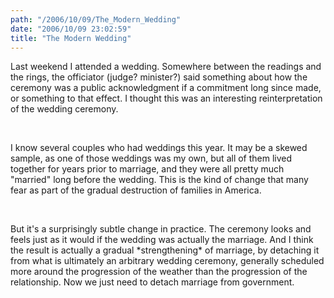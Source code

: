 ```yaml
---
path: "/2006/10/09/The_Modern_Wedding" 
date: "2006/10/09 23:02:59" 
title: "The Modern Wedding" 
---
```

<p>Last weekend I attended a wedding. Somewhere between the readings and the rings, the officiator (judge? minister?) said something about how the ceremony was a public acknowledgment if a commitment long since made, or something to that effect. I thought this was an interesting reinterpretation of the wedding ceremony.</p><br><p>I know several couples who had weddings this year. It may be a skewed sample, as one of those weddings was my own, but all of them lived together for years prior to marriage, and they were all pretty much "married" long before the wedding. This is the kind of change that many fear as part of the gradual destruction of families in America.</p><br><p>But it's a surprisingly subtle change in practice. The ceremony looks and feels just as it would if the wedding was actually the marriage. And I think the result is actually a gradual *strengthening* of marriage, by detaching it from what is ultimately an arbitrary wedding ceremony, generally scheduled more around the progression of the weather than the progression of the relationship. Now we just need to detach marriage from government.</p>